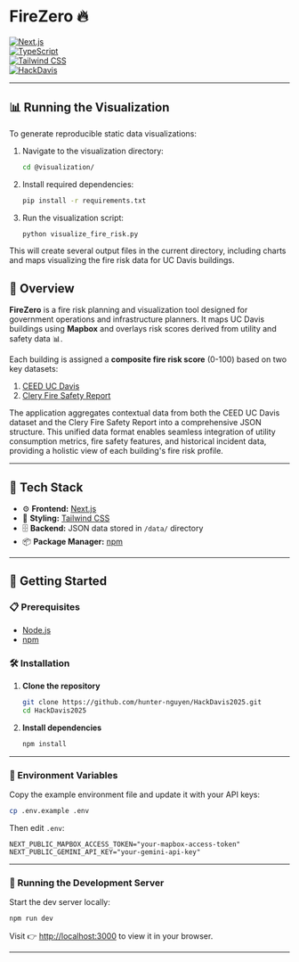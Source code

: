 # FireZero 🔥

[![Next.js](https://img.shields.io/badge/Built%20with-Next.js-000?logo=nextdotjs&logoColor=white)](https://nextjs.org/)  
[![TypeScript](https://img.shields.io/badge/Code-TypeScript-3178C6?logo=typescript&logoColor=white)](https://www.typescriptlang.org/)  
[![Tailwind CSS](https://img.shields.io/badge/Styled%20with-Tailwind_CSS-38B2AC?logo=tailwindcss&logoColor=white)](https://tailwindcss.com/)  
[![HackDavis](https://img.shields.io/badge/Hackathon-HackDavis_2025-blueviolet)](https://hackdavis.io/)  

---
## 📊 Running the Visualization

To generate reproducible static data visualizations:

1. Navigate to the visualization directory:
   ```bash
   cd @visualization/
   ```

2. Install required dependencies:
   ```bash
   pip install -r requirements.txt
   ```

3. Run the visualization script:
   ```bash
   python visualize_fire_risk.py
   ```

This will create several output files in the current directory, including charts and maps visualizing the fire risk data for UC Davis buildings.

## 🧭 Overview

**FireZero** is a fire risk planning and visualization tool designed for government operations and infrastructure planners. It maps UC Davis buildings using **Mapbox** and overlays risk scores derived from utility and safety data 📊.

Each building is assigned a **composite fire risk score** (0-100) based on two key datasets:
1. [CEED UC Davis](https://ceed.ucdavis.edu/)
2. [Clery Fire Safety Report](https://clery.ucdavis.edu/sites/g/files/dgvnsk1761/files/media/documents/ASFSR-UCD-2024vOct2024_0.pdf)

The application aggregates contextual data from both the CEED UC Davis dataset and the Clery Fire Safety Report into a comprehensive JSON structure. This unified data format enables seamless integration of utility consumption metrics, fire safety features, and historical incident data, providing a holistic view of each building's fire risk profile.

---
## 🧰 Tech Stack

- ⚙️ **Frontend:** [Next.js](https://nextjs.org/)
- 🎨 **Styling:** [Tailwind CSS](https://tailwindcss.com/)
- 🗄️ **Backend:** JSON data stored in `/data/` directory
- 📦 **Package Manager:** [npm](https://www.npmjs.com/)

---

## 🚀 Getting Started

### 📋 Prerequisites

-   [Node.js](https://nodejs.org/)
-   [npm](https://www.npmjs.com/)

### 🛠️ Installation

1. **Clone the repository**

    ```bash
    git clone https://github.com/hunter-nguyen/HackDavis2025.git
    cd HackDavis2025
    ```

2. **Install dependencies**
    ```bash
    npm install
    ```

---

### 🔐 Environment Variables

Copy the example environment file and update it with your API keys:

```bash
cp .env.example .env
```

Then edit `.env`:

```env
NEXT_PUBLIC_MAPBOX_ACCESS_TOKEN="your-mapbox-access-token"
NEXT_PUBLIC_GEMINI_API_KEY="your-gemini-api-key"
```

---

### 🧪 Running the Development Server

Start the dev server locally:

```bash
npm run dev
```

Visit 👉 [http://localhost:3000](http://localhost:3000) to view it in your browser.

---
